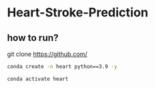 # Heart-Stroke-Prediction

## how to run?

git clone https://github.com/

```bash
conda create -n heart python==3.9 -y
```
```bash 
conda activate heart
```
